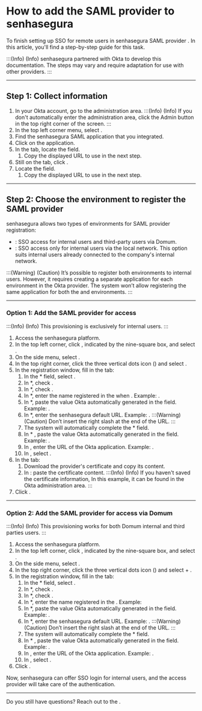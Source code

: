 # How to add the SAML provider to senhasegura 

To finish setting up SSO for remote users in senhasegura SAML provider . In this article, you'll find a step-by-step guide for this task.

:::(Info) (Info)
senhasegura partnered with Okta to develop this documentation. The steps may vary and require adaptation for use with other providers.
:::

* * *
## Step 1: Collect information

1. In your Okta account, go to the administration area. 
:::(Info) (Info)
If you don't automatically enter the administration area, click the Admin button in the top right corner of the screen.
:::
2. In the top left corner menu, select .
3. Find the senhasegura SAML application that you integrated.
4. Click on the application.
5. In the  tab, locate the  field.
    1. Copy the displayed URL to use in the next step.
6. Still on the  tab, click .
7. Locate the  field.
    1. Copy the displayed URL to use in the next step. 

* * *
## Step 2: Choose the environment to register the SAML provider

senhasegura allows two types of environments for SAML provider registration:

* : SSO access for internal users and third-party users via Domum.
* : SSO access only for internal users via the local network. This option suits internal users already connected to the company's internal network.

:::(Warning) (Caution)
It’s possible to register both environments to internal users. However, it requires creating a separate application for each environment in the Okta provider. The system won’t allow registering the same application for both the  and  environments.
:::

* * *

### Option 1: Add the SAML provider for access

:::(Info) (Info)
This provisioning is exclusively for internal users.
:::

1. Access the senhasegura platform.
2. In the top left corner, click , indicated by the nine-square box, and select .
3. On the side menu, select .
4. In the top right corner, click the three vertical dots icon () and select .
5. In the registration window, fill in the  tab:
    1. In the * field, select .
    2. In *, check .
    3. In *, check .
    4. In *, enter the name registered in the  when . Example: .
    5. In *, paste the value Okta automatically generated in the  field. Example: .
    6. In *, enter the senhasegura default URL. Example: . 
    :::(Warning) (Caution)
    Don’t insert the right slash at the end of the URL.
    :::
    7. The system will automatically complete the * field.
    8. In * , paste the value Okta automatically generated in the  field. Example: .
    9. In  , enter the URL of the Okta application. Example: .
    10. In  , select .
6. In the  tab:
    1. Download the provider's certificate and copy its content.
    2. In : paste the certificate content.
    :::(Info) (Info)
    If you haven't saved the certificate information, In this example, it can be found in the Okta administration area.
    ::: 
8. Click .

* * *
### Option 2: Add the SAML provider for access via Domum

:::(Info) (Info)
This provisioning works for both Domum internal and third parties users.
:::

1. Access the senhasegura platform.
2. In the top left corner, click , indicated by the nine-square box, and select .
3. On the side menu, select .
4. In the top right corner, click the three vertical dots icon () and select + .
5. In the registration window, fill in the  tab:
    1. In the * field, select .
    2. In *, check .
    3. In *, check .
    4. In *, enter the name registered in the  . Example: 
    5. In *, paste the value Okta automatically generated in the  field. Example: .
    6. In *, enter the senhasegura default URL. Example: . 
    :::(Warning) (Caution)
    Don’t insert the right slash at the end of the URL.
    :::
    7. The system will automatically complete the * field.
    8. In * , paste the value Okta automatically generated in the  field. Example: .
    9. In  , enter the URL of the Okta application. Example: .
    10. In  , select .
6. Click .

Now, senhasegura can offer SSO login for internal users, and the access provider will take care of the authentication.

* * *
Do you still have questions? Reach out to the .